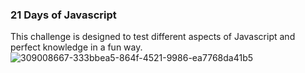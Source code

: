 ### 21 Days of Javascript

This challenge is designed to test different aspects of Javascript and perfect knowledge in a fun way.
![309008667-333bbea5-864f-4521-9986-ea7768da41b5](https://github.com/NikolaVekic/21-days-of-javascript/assets/55920607/e51c407e-4ffe-47ed-bf91-86cd44409b58)
